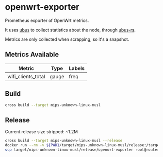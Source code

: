 # openwrt-exporter

Prometheus exporter of OpenWrt metrics.

It uses [ubus](https://openwrt.org/docs/techref/ubus) to collect statistics about the node, through [ubus-rs](http://github.com/bltavares/ubus-rs).

Metrics are only collected when scrapping, so it's a snapshot.

## Metrics Available

| Metric             | Type  | Labels |
|--------------------|-------|--------|
| wifi_clients_total | gauge | freq   |

## Build

```sh
cross build --target mips-unknown-linux-musl
```

## Release

Current release size stripped: ~1.2M

```sh
cross build --target mips-unknown-linux-musl --release
docker run --rm -v ${PWD}/target/mips-unknown-linux-musl/release:/target bltavares/rust-cross-mips-openwrt mips-linux-muslsf-strip /target/openwrt-exporter
scp target/mips-unknown-linux-musl/release/openwrt-exporter root@router.ip:~/openwrt-exporter
```
